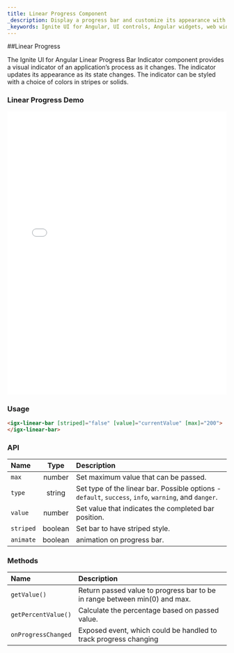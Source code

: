 ```yaml
---
title: Linear Progress Component
_description: Display a progress bar and customize its appearance with endless color and striping options with Ignite UI for Angular Linear Progress Bar component.
_keywords: Ignite UI for Angular, UI controls, Angular widgets, web widgets, UI widgets, Angular, Native Angular Components Suite, Native Angular Controls, Native Angular Components Library, Angular Linear Progress components, Angular Linear Progress controls
---
```


##Linear Progress
<p class="highlight">The Ignite UI for Angular Linear Progress Bar Indicator component provides a visual indicator of an application’s process as it changes. The indicator updates its appearance as its state changes. The indicator can be styled with a choice of colors in stripes or solids.</p>
<div class="divider"></div>

### Linear Progress Demo
<div class="sample-container" style="height:650px">
    <iframe frameborder="0" seamless width="100%" height="100%" src="{environment:demosBaseUrl}/progressbar"></iframe>
</div>
<div class="divider--half"></div>

### Usage
```html
<igx-linear-bar [striped]="false" [value]="currentValue" [max]="200">
</igx-linear-bar>
```
<div class="divider--half"></div>

### API
| Name   |       Type      |  Description |
|:----------|:-------------:|:------|
| `max` |  number | Set maximum value that can be passed. |
| `type` |  string | Set type of the linear bar. Possible options - `default`, `success`, `info`, `warning`, and `danger`. |
| `value` |  number | Set value that indicates the completed bar position. |
| `striped` |  boolean | Set bar to have striped style. |
| `animate` |  boolean | animation on progress bar. |
<div class="divider--half"></div>

### Methods
| Name   |  Description |
|:----------|:------|
| `getValue()` | Return passed value to progress bar to be in range between min(0) and max. |
| `getPercentValue()` | Calculate the percentage based on passed value. |
| `onProgressChanged` | Exposed event, which could be handled to track progress changing |
<div class="divider--half"></div>
